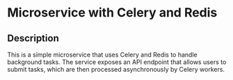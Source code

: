 # Microservice with Celery and Redis

## Description

This is a simple microservice that uses Celery and Redis to handle background tasks.
The service exposes an API endpoint that allows users to submit tasks, which are then processed asynchronously by Celery
workers.

